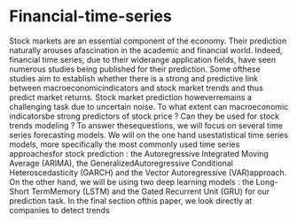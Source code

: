 # Financial-time-series
Stock markets are an essential component of the economy.  Their prediction naturally arouses afascination in the academic and financial world.  Indeed, financial time series, due to their widerange application fields, have seen numerous studies being published for their prediction. Some ofthese studies aim to establish whether there is a strong and predictive link between macroeconomicindicators and stock market trends and thus predict market returns. Stock market prediction howeverremains a challenging task due to uncertain noise.  To what extent can macroeconomic indicatorsbe strong predictors of stock price ? Can they be used for stock trends modeling ? To answer thesequestions, we will focus on several time series forecasting models.  We will on the one hand usestatistical time series models, more specifically the most commonly used time series approachesfor stock prediction :  the Autoregressive Integrated Moving Average (ARIMA), the GeneralizedAutoregressive Conditional Heteroscedasticity (GARCH) and the Vector Autoregressive (VAR)approach.  On the other hand, we will be using two deep learning models :  the Long-Short TermMemory (LSTM) and the Gated Recurrent Unit (GRU) for our prediction task. In the final section ofthis paper, we look directly at companies to detect trends

